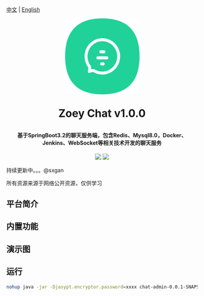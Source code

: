 [中文](README.md) | [English](README.en.md)
<p align="center">
	<img width="200px" height="200px" alt="logo" src="all-doc/public/images/chat_logo.png">
</p>
<h1 align="center" style="margin: 30px 0 30px; font-weight: bold;">Zoey Chat v1.0.0</h1>
<h4 align="center">基于SpringBoot3.2的聊天服务端，包含Redis、Mysql8.0，Docker、Jenkins、WebSocket等相关技术开发的聊天服务</h4>
<p align="center">
	<a href="https://gitee.com/sxgan/zoey-chat-boot"><img src="https://img.shields.io/badge/Zoey Chat-v1.0.0-brightgreen.svg"></a>
	<a href="https://gitee.com/sxgan/zoey-chat-boot/raw/master/LICENSE"><img src="https://img.shields.io/badge/LICENSE-MIT License-red.svg"></a>
</p>
持续更新中。。。@sxgan

所有资源来源于网络公开资源，仅供学习

## 平台简介

## 内置功能

## 演示图

## 运行

```sh
nohup java -jar -Djasypt.encryptor.password=xxxx chat-admin-0.0.1-SNAPSHOT.jar>nohup.log &
```
